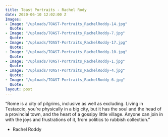 ```yaml
---
title: Toast Portraits - Rachel Rody
date: 2020-06-10 12:02:00 Z
Images:
- Image: "/uploads/TOAST-Portraits_RachelRoddy-14.jpg"
  Quote: 
- Image: "/uploads/TOAST-Portraits_RachelRoddy-7.jpg"
  Quote: 
- Image: "/uploads/TOAST-Portraits_RachelRoddy-17.jpg"
  Quote: 
- Image: "/uploads/TOAST-Portraits_RachelRoddy-10.jpg"
  Quote: 
- Image: "/uploads/TOAST-Portraits_RachelRoddy-1.jpg"
  Quote: 
- Image: "/uploads/TOAST-Portraits_RachelRoddy-4.jpg"
  Quote: 
- Image: "/uploads/TOAST-Portraits_RachelRoddy-6.jpg"
  Quote: 
layout: post
---
```


“Rome is a city of pilgrims, inclusive as well as excluding. Living in
Testaccio, you’re physically in a big city, but it has the soul and the head of
a provincial town, and the heart of a gossipy little village. Anyone can join in
with the joys and frustrations of it, from politics to rubbish collection.”

- Rachel Roddy
